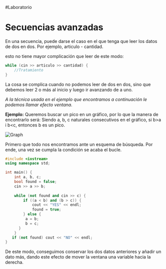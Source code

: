 #Laboratorio
# Secuencias avanzadas

En una secuencia, puede darse el caso en el que tenga que leer los datos de dos en dos. Por ejemplo, articulo - cantidad.

esto no tiene mayor complicación que leer de este modo:

```cpp
while (cin >> articulo >> cantidad) {
	//Tratamiento
}
```

La cosa se complica cuando no podemos leer de dos en dos, sino que debemos leer 2 o más al inicio y luego ir avanzando de a uno.

*A la técnica usada en el ejemplo que encontramos a continuación le podemos llamar efecto ventana.*

**Ejemplo:** Queremos buscar un pico en un gráfico, por lo que la manera de encontrarlo será: Siendo a, b, c naturales consecutivos en el gráfico, si b>a i b<c, entonces b es un pico.

![Graph](Graph_LabClass5.png)

Primero que todo nos encontramos ante un esquema de búsqueda. Por ende, una vez se cumpla la condición se acaba el bucle.

```cpp
#include <iostream>
using namespace std;

int main() {
	int a, b, c;
	bool found = false;
	cin >> a >> b;
	
	while (not found and cin >> c) {
		if ((a < b) and (b > c)) {
			cout << "YES" << endl;
			found = true;
		} else {
         a = b;
         b = c;
      }
	}
   if (not found) cout << "NO" << endl;
}
```

De este modo, conseguimos conservar los dos datos anteriores y añadir un dato más, dando este efecto de mover la ventana una variable hacia la derecha.
